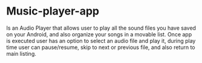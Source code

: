 # Music-player-app 
Is an Audio Player that allows user to play all the sound files you have saved on your Android,
and also organize your songs in a movable list. Once app is executed user has an option to select an
audio file and play it, during play time user can pause/resume, skip to next or previous file, and also 
return to main listing.